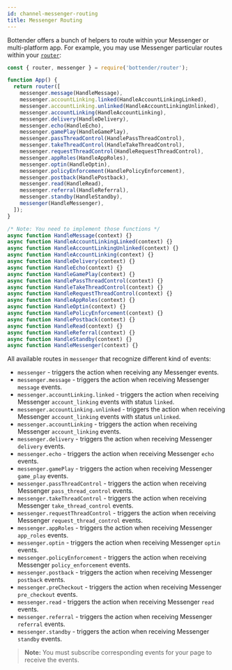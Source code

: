 ```yaml
---
id: channel-messenger-routing
title: Messenger Routing
---
```


Bottender offers a bunch of helpers to route within your Messenger or multi-platform app. For example, you may use Messenger particular routes within your [`router`](the-basics-routing.md):

```js
const { router, messenger } = require('bottender/router');

function App() {
  return router([
    messenger.message(HandleMessage),
    messenger.accountLinking.linked(HandleAccountLinkingLinked),
    messenger.accountLinking.unlinked(HandleAccountLinkingUnlinked),
    messenger.accountLinking(HandleAccountLinking),
    messenger.delivery(HandleDelivery),
    messenger.echo(HandleEcho),
    messenger.gamePlay(HandleGamePlay),
    messenger.passThreadControl(HandlePassThreadControl),
    messenger.takeThreadControl(HandleTakeThreadControl),
    messenger.requestThreadControl(HandleRequestThreadControl),
    messenger.appRoles(HandleAppRoles),
    messenger.optin(HandleOptin),
    messenger.policyEnforcement(HandlePolicyEnforcement),
    messenger.postback(HandlePostback),
    messenger.read(HandleRead),
    messenger.referral(HandleReferral),
    messenger.standby(HandleStandby),
    messenger(HandleMessenger),
  ]);
}

/* Note: You need to implement those functions */
async function HandleMessage(context) {}
async function HandleAccountLinkingLinked(context) {}
async function HandleAccountLinkingUnlinked(context) {}
async function HandleAccountLinking(context) {}
async function HandleDelivery(context) {}
async function HandleEcho(context) {}
async function HandleGamePlay(context) {}
async function HandlePassThreadControl(context) {}
async function HandleTakeThreadControl(context) {}
async function HandleRequestThreadControl(context) {}
async function HandleAppRoles(context) {}
async function HandleOptin(context) {}
async function HandlePolicyEnforcement(context) {}
async function HandlePostback(context) {}
async function HandleRead(context) {}
async function HandleReferral(context) {}
async function HandleStandby(context) {}
async function HandleMessenger(context) {}
```

All available routes in `messenger` that recognize different kind of events:

- `messenger` - triggers the action when receiving any Messenger events.
- `messenger.message` - triggers the action when receiving Messenger `message` events.
- `messenger.accountLinking.linked` - triggers the action when receiving Messenger `account_linking` events with status `linked`.
- `messenger.accountLinking.unlinked` - triggers the action when receiving Messenger `account_linking` events with status `unlinked`.
- `messenger.accountLinking` - triggers the action when receiving Messenger `account_linking` events.
- `messenger.delivery` - triggers the action when receiving Messenger `delivery` events.
- `messenger.echo` - triggers the action when receiving Messenger `echo` events.
- `messenger.gamePlay` - triggers the action when receiving Messenger `game_play` events.
- `messenger.passThreadControl` - triggers the action when receiving Messenger `pass_thread_control` events.
- `messenger.takeThreadControl` - triggers the action when receiving Messenger `take_thread_control` events.
- `messenger.requestThreadControl` - triggers the action when receiving Messenger `request_thread_control` events.
- `messenger.appRoles` - triggers the action when receiving Messenger `app_roles` events.
- `messenger.optin` - triggers the action when receiving Messenger `optin` events.
- `messenger.policyEnforcement` - triggers the action when receiving Messenger `policy_enforcement` events.
- `messenger.postback` - triggers the action when receiving Messenger `postback` events.
- `messenger.preCheckout` - triggers the action when receiving Messenger `pre_checkout` events.
- `messenger.read` - triggers the action when receiving Messenger `read` events.
- `messenger.referral` - triggers the action when receiving Messenger `referral` events.
- `messenger.standby` - triggers the action when receiving Messenger `standby` events.

> **Note:** You must subscribe corresponding events for your page to receive the events.
